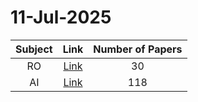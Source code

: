 # 11-Jul-2025

| Subject | Link | Number of Papers |
|:-----:|:----:|:----------------:|
| RO | [Link](https://github.com/KJaebye/EmbodiedAI-Robotics-arXiv-Daily-Reporter/tree/main/11-Jul-2025/RO) | 30 |
| AI | [Link](https://github.com/KJaebye/EmbodiedAI-Robotics-arXiv-Daily-Reporter/tree/main/11-Jul-2025/AI) | 118 |
